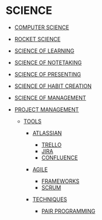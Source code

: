 # SCIENCE

- [COMPUTER SCIENCE]()
- [ROCKET SCIENCE]()

- [SCIENCE OF LEARNING]()
- [SCIENCE OF NOTETAKING]()
- [SCIENCE OF PRESENTING]()
- [SCIENCE OF HABIT CREATION]()
- [SCIENCE OF MANAGEMENT]()

- [PROJECT MANAGEMENT]()

    - [TOOLS]()
        - [ATLASSIAN]()
            - [TRELLO]()
            - [JIRA]()
            - [CONFLUENCE]()

        - [AGILE]()
            - [FRAMEWORKS]()
            - [SCRUM]()

        - [TECHNIQUES]()
            - [PAIR PROGRAMMING]()

